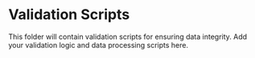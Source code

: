 # Validation Scripts

This folder will contain validation scripts for ensuring data integrity.
Add your validation logic and data processing scripts here.